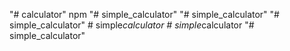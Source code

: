 "# calculator" npm
"# simple_calculator" 
"# simple_calculator" 
"# simple_calculator" 
#   s i m p l e _ c a l c u l a t o r  
 #   s i m p l e _ c a l c u l a t o r  
 "# simple_calculator" 
